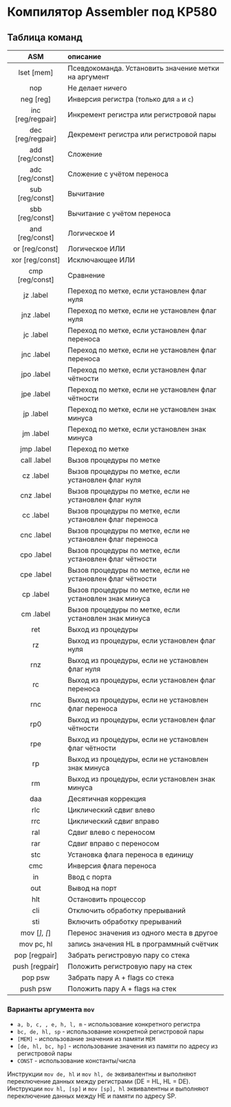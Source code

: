 # Компилятор Assembler под КР580

## Таблица команд
|        ASM        | описание                                                   |  
|:-----------------:|:-----------------------------------------------------------|
|    lset [mem]     | Псевдокоманда. Установить значение метки на аргумент       |
|        nop        | Не делает ничего                                           |
|     neg [reg]     | Инверсия регистра (только для `a` и `c`)                   |
| inc [reg/regpair] | Инкремент регистра или регистровой пары                    |
| dec [reg/regpair] | Декремент регистра или регистровой пары                    |
|  add [reg/const]  | Сложение                                                   |
|  adc [reg/const]  | Сложение с учётом переноса                                 |
|  sub [reg/const]  | Вычитание                                                  |
|  sbb [reg/const]  | Вычитание с учётом переноса                                |
|  and [reg/const]  | Логическое И                                               |
|  or [reg/const]   | Логическое ИЛИ                                             |
|  xor [reg/const]  | Исключающее ИЛИ                                            |
|  cmp [reg/const]  | Сравнение                                                  |
|     jz .label     | Переход по метке, если установлен флаг нуля                |
|    jnz .label     | Переход по метке, если не установлен флаг нуля             |
|     jc .label     | Переход по метке, если установлен флаг переноса            |
|    jnc .label     | Переход по метке, если не установлен флаг переноса         |
|    jpo .label     | Переход по метке, если установлен флаг чётности            |
|    jpe .label     | Переход по метке, если не установлен флаг чётности         |
|     jp .label     | Переход по метке, если не установлен знак минуса           |
|     jm .label     | Переход по метке, если установлен знак минуса              |
|    jmp .label     | Переход по метке                                           |
|    call .label    | Вызов процедуры по метке                                   |
|     cz .label     | Вызов процедуры по метке, если установлен флаг нуля        |
|    cnz .label     | Вызов процедуры по метке, если не установлен флаг нуля     |
|     cc .label     | Вызов процедуры по метке, если установлен флаг переноса    |
|    cnc .label     | Вызов процедуры по метке, если не установлен флаг переноса |
|    cpo .label     | Вызов процедуры по метке, если установлен флаг чётности    |
|    cpe .label     | Вызов процедуры по метке, если не установлен флаг чётности |
|     cp .label     | Вызов процедуры по метке, если не установлен знак минуса   |
|     cm .label     | Вызов процедуры по метке, если установлен знак минуса      |
|        ret        | Выход из процедуры                                         |
|        rz         | Выход из процедуры, если установлен флаг нуля              |
|        rnz        | Выход из процедуры, если не установлен флаг нуля           |
|        rc         | Выход из процедуры, если установлен флаг переноса          |
|        rnc        | Выход из процедуры, если не установлен флаг переноса       |
|        rp0        | Выход из процедуры, если установлен флаг чётности          |
|        rpe        | Выход из процедуры, если не установлен флаг чётности       |
|        rp         | Выход из процедуры, если не установлен знак минуса         |
|        rm         | Выход из процедуры, если установлен знак минуса            |
|        daa        | Десятичная коррекция                                       |
|        rlc        | Циклический сдвиг влево                                    |
|        rrc        | Циклический сдвиг вправо                                   |
|        ral        | Сдвиг влево с переносом                                    |
|        rar        | Сдвиг вправо с переносом                                   |
|        stc        | Установка флага переноса в единицу                         |
|        cmc        | Инверсия флага переноса                                    |
|        in         | Ввод с порта                                               |
|        out        | Вывод на порт                                              |
|        hlt        | Остановить процессор                                       |
|        cli        | Отключить обработку прерываний                             |
|        sti        | Включить обработку прерываний                              |
|   mov [*], [*]    | Перенос значения из одного места в другое                  |
|    mov pc, hl     | запись значения HL в программный счётчик                   |
|   pop [regpair]   | Забрать регистровую пару со стека                          |
|  push [regpair]   | Положить регистровую пару на стек                          |
|      pop psw      | Забрать пару A + flags со стека                            |
|     push psw      | Положить пару A + flags на стек                            |

### Варианты аргумента `mov`
- `a, b, c, , e, h, l, m` - использование конкретного регистра
- `bc, de, hl, sp` - использование конкретной регистровой пары
- `[MEM]` - использование значения из памяти `MEM`
- `[de, hl, bc, hp]` - использование значения из памяти по адресу из регистровой пары
- `CONST` - использование константы/числа

Инструкции `mov de, hl` и `mov hl, de` эквивалентны и выполняют переключение данных между регистрами (DE = HL, HL = DE).\
Инструкции `mov hl, [sp]` и `mov [sp], hl` эквивалентны и выполняют переключение данных между HE и памяти по адресу SP.


